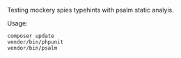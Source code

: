 Testing mockery spies typehints with psalm static analyis.

Usage:

```shell
composer update
vendor/bin/phpunit
vendor/bin/psalm
```